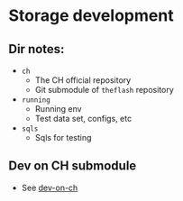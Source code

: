# Storage development

## Dir notes:
* `ch`
    * The CH official repository
    * Git submodule of `theflash` repository
* `running`
    * Running env
    * Test data set, configs, etc
* `sqls`
    * Sqls for testing

## Dev on CH submodule
* See [dev-on-ch](./ch-dev.md)

